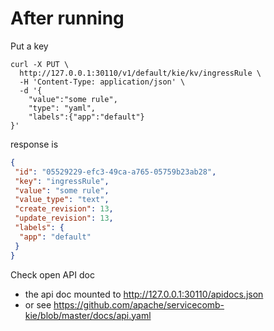 # After running
Put a key 
```shell script
curl -X PUT \
  http://127.0.0.1:30110/v1/default/kie/kv/ingressRule \
  -H 'Content-Type: application/json' \
  -d '{
	"value":"some rule",
	"type": "yaml",
	"labels":{"app":"default"}
}'
```

response is 
```json
{
 "id": "05529229-efc3-49ca-a765-05759b23ab28",
 "key": "ingressRule",
 "value": "some rule",
 "value_type": "text",
 "create_revision": 13,
 "update_revision": 13,
 "labels": {
  "app": "default"
 }
}
```

Check open API doc
- the api doc mounted to http://127.0.0.1:30110/apidocs.json 
- or see https://github.com/apache/servicecomb-kie/blob/master/docs/api.yaml
